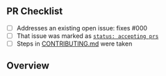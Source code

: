 <!-- 👋 Hi, thanks for sending a PR to test42! 💖.
Please fill out all fields below and make sure each item is true and [x] checked.
Otherwise we may not be able to review your PR. -->

## PR Checklist

- [ ] Addresses an existing open issue: fixes #000
- [ ] That issue was marked as [`status: accepting prs`](https://github.com/elbasel42/test42/issues?q=is%3Aopen+is%3Aissue+label%3A%22status%3A+accepting+prs%22)
- [ ] Steps in [CONTRIBUTING.md](https://github.com/elbasel42/test42/blob/main/.github/CONTRIBUTING.md) were taken

## Overview

<!-- Description of what is changed and how the code change does that. -->
